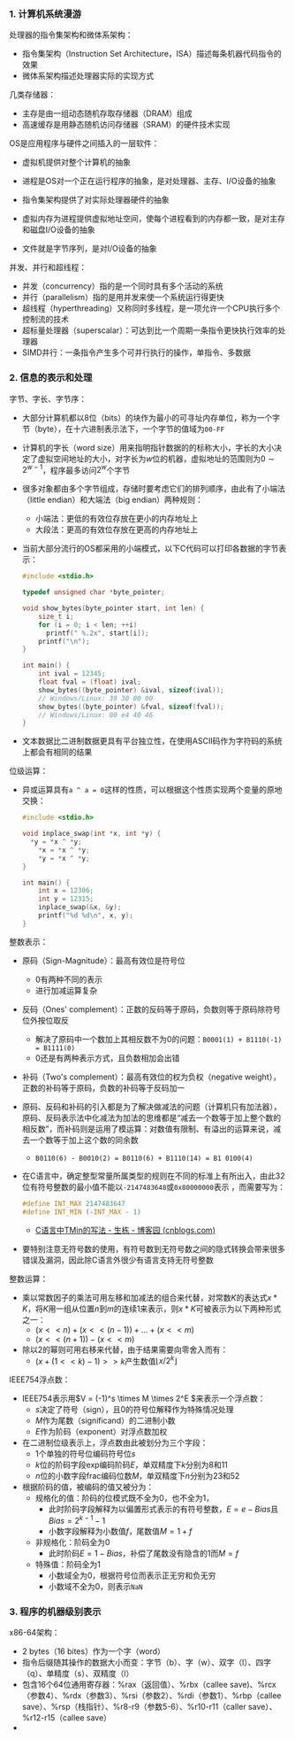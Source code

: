 ### 1. 计算机系统漫游

处理器的指令集架构和微体系架构：

- 指令集架构（Instruction Set Architecture，ISA）描述每条机器代码指令的效果
- 微体系架构描述处理器实际的实现方式

几类存储器：

- 主存是由一组动态随机存取存储器（DRAM）组成
- 高速缓存是用静态随机访问存储器（SRAM）的硬件技术实现

OS是应用程序与硬件之间插入的一层软件：

- 虚拟机提供对整个计算机的抽象

- 进程是OS对一个正在运行程序的抽象，是对处理器、主存、I/O设备的抽象
- 指令集架构提供了对实际处理器硬件的抽象
- 虚拟内存为进程提供虚拟地址空间，使每个进程看到的内存都一致，是对主存和磁盘I/O设备的抽象
- 文件就是字节序列，是对I/O设备的抽象

并发、并行和超线程：

- 并发（concurrency）指的是一个同时具有多个活动的系统
- 并行（parallelism）指的是用并发来使一个系统运行得更快
- 超线程（hyperthreading）又称同时多线程，是一项允许一个CPU执行多个控制流的技术
- 超标量处理器（superscalar）：可达到比一个周期一条指令更快执行效率的处理器
- SIMD并行：一条指令产生多个可并行执行的操作，单指令、多数据

### 2. 信息的表示和处理

字节、字长、字节序：

- 大部分计算机都以8位（bits）的块作为最小的可寻址内存单位，称为一个字节（byte），在十六进制表示法下，一个字节的值域为`00-FF`

- 计算机的字长（word size）用来指明指针数据的的标称大小，字长的大小决定了虚拟空间地址的大小，对字长为$w$位的机器，虚拟地址的范围则为$0\sim2^{w-1}$，程序最多访问$2^w$个字节

- 很多对象都由多个字节组成，存储时要考虑它们的排列顺序，由此有了小端法（little endian）和大端法（big endian）两种规则：

  - 小端法：更低的有效位存放在更小的内存地址上
  - 大段法：更高的有效位存放在更高的内存地址上

- 当前大部分流行的OS都采用的小端模式，以下C代码可以打印各数据的字节表示：

  ```c
  #include <stdio.h>
  
  typedef unsigned char *byte_pointer;
  
  void show_bytes(byte_pointer start, int len) {
      size_t i;
      for (i = 0; i < len; ++i)
      	printf(" %.2x", start[i]);
      printf("\n");
  }
  
  int main() {
      int ival = 12345;
      float fval = (float) ival;
      show_bytes((byte_pointer) &ival, sizeof(ival));
      // Windows/Linux: 39 30 00 00 
      show_bytes((byte_pointer) &fval, sizeof(fval));
      // Windows/Linux: 00 e4 40 46
  }
  ```

- 文本数据比二进制数据更具有平台独立性，在使用ASCII码作为字符码的系统上都会有相同的结果

位级运算：

- 异或运算具有`a ^ a = 0`这样的性质，可以根据这个性质实现两个变量的原地交换：

  ```c
  #include <stdio.h>
  
  void inplace_swap(int *x, int *y) {
  	*y = *x ^ *y;
      *x = *x ^ *y;
      *y = *x ^ *y;
  }
  
  int main() {
      int x = 12306;
      int y = 12315;
      inplace_swap(&x, &y);
      printf("%d %d\n", x, y);
  }
  ```

整数表示：

- 原码（Sign-Magnitude）：最高有效位是符号位
  - 0有两种不同的表示
  - 进行加减运算复杂
- 反码（Ones' complement）：正数的反码等于原码，负数则等于原码除符号位外按位取反
  - 解决了原码中一个数加上其相反数不为0的问题：`B0001(1) + B1110(-1) = B1111(0)`
  - 0还是有两种表示方式，且负数相加会出错

- 补码（Two's complement）：最高有效位的权为负权（negative weight），正数的补码等于原码，负数的补码等于反码加一

- 原码、反码和补码的引入都是为了解决做减法的问题（计算机只有加法器），原码、反码表示法中化减法为加法的思维都是“减去一个数等于加上整个数的相反数”，而补码则是运用了模运算：对数值有限制、有溢出的运算来说，减去一个数等于加上这个数的同余数

  - `B0110(6) - B0010(2) = B0110(6) + B1110(14) = B1 0100(4)`

- 在C语言中，确定整型常量所属类型的规则在不同的标准上有所出入，由此32位有符号整数的最小值不能以`-2147483648`或`0x80000000`表示 ，而需要写为：

  ```c
  #define INT_MAX 2147483647
  #define INT_MIN (-INT_MAX - 1)
  ```

  - [C语言中TMin的写法 - 生栋 - 博客园 (cnblogs.com)](https://www.cnblogs.com/Jack47/archive/2013/01/06/TMin32-in-c.html)

- 要特别注意无符号数的使用，有符号数到无符号数之间的隐式转换会带来很多错误及漏洞，因此除C语言外很少有语言支持无符号整数

整数运算：

- 乘以常数因子的乘法可用左移和加减法的组合来代替，对常数$K$的表达式$x * K$，将$K$用一组从位置$n$到$m$的连续$1$来表示，则$x * K$可被表示为以下两种形式之一：
  - $(x << n) + (x << (n-1)) + ... + (x << m)$
  - $(x << (n+1)) - (x << m)$
- 除以2的幂则可用右移来代替，由于结果需要向零舍入而有：
  - $(x + (1 << k) - 1) >> k$产生数值$\lfloor x/2^k \rfloor$

IEEE754浮点数：

- IEEE754表示用$V = (-1)^s \times M \times 2^E $来表示一个浮点数：
  - $s$决定了符号（sign），且$0$的符号位解释作为特殊情况处理
  - $M$作为尾数（significand）的二进制小数
  - $E$作为阶码（exponent）对浮点数加权
- 在二进制位级表示上，浮点数由此被划分为三个字段：
  - $1$个单独的符号位编码符号位$s$
  - $k$位的阶码字段exp编码阶码$E$，单双精度下$k$分别为$8$和$11$
  - $n$位的小数字段frac编码位数$M$，单双精度下$n$分别为$23$和$52$
- 根据阶码的值，被编码的值又被分为：
  - 规格化的值：阶码的位模式既不全为$0$，也不全为$1$，
    - 此时阶码字段解释为以偏置形式表示的有符号整数，$E = e - Bias$且$Bias = 2^{k - 1} - 1$
    - 小数字段解释为小数值$f$，尾数值$M = 1 + f$
  - 非规格化：阶码全为$0$
    - 此时阶码$E = 1 - Bias$，补偿了尾数没有隐含的$1$而$M = f$
  - 特殊值：阶码全为$1$
    - 小数域全为$0$，根据符号位而表示正无穷和负无穷
    - 小数域不全为$0$，则表示`NaN`

### 3. 程序的机器级别表示

x86-64架构：

- 2 bytes（16 bites）作为一个字（word）
- 指令后缀随其操作的数据大小而变：字节（b）、字（w）、双字（l）、四字（q）、单精度（s）、双精度（l）
- 包含16个64位通用寄存器：%rax（返回值）、%rbx（callee save)、%rcx（参数4）、%rdx（参数3）、%rsi（参数2）、%rdi（参数1）、%rbp（callee save）、%rsp（栈指针）、%r8-r9（参数5-6）、%r10-r11（caller save）、%r12-r15（callee save）
- 



